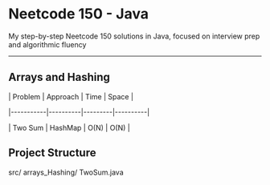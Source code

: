 # Neetcode 150 - Java

My step-by-step Neetcode 150 solutions in Java, focused on interview prep and algorithmic fluency

---

## Arrays and Hashing

| Problem | Approach | Time | Space |


|-----------|----------|---------|----------|

| Two Sum | HashMap | O(N) | O(N) |

## Project Structure 
src/
arrays_Hashing/
TwoSum.java 